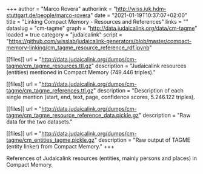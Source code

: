 +++
author = "Marco Rovera"
authorlink = "http://wiss.iuk.hdm-stuttgart.de/people/marco-rovera"
date = "2021-01-19T10:37:07+02:00"
title = "Linking Compact Memory - Resources and References"
links = "" 
dataslug = "cm-tagme"
graph = "http://data.judaicalink.org/data/cm-tagme"
loaded = true
category = "judaicalink"
script = "https://github.com/wisslab/judaicalink-generators/blob/master/compact-memory-linking/cm_tagme_resource_reference_rdf.ipynb" 

[[files]]
	url = "http://data.judaicalink.org/dumps/cm-tagme/cm_tagme_resources.ttl.gz"
	description = "Judaicalink resources (entities) mentioned in Compact Memory (749.446 triples)."

[[files]]
	url = "http://data.judaicalink.org/dumps/cm-tagme/cm_tagme_references.ttl.gz"
	description = "Description of each single mention (start, end, text, page, confidence scores, 5.246.122 triples).
    
[[files]]
	url = "http://data.judaicalink.org/dumps/cm-tagme/cm_tagme_resource_reference_data.pickle.gz"
	description = "Raw data for the two datasets."
    
[[files]]
	url = "http://data.judaicalink.org/dumps/cm-tagme/cm_entities_tagme.pickle.gz"
	description = "Raw output of TAGME (entity linker) from Compact Memory."
+++

References of Judaicalink resources (entities, mainly persons and places) in Compact Memory.

<!--more-->